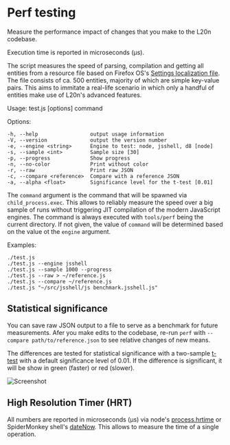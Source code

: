 Perf testing
============

Measure the performance impact of changes that you make to the L20n codebase.  

Execution time is reported in microseconds (μs).

The script measures the speed of parsing, compilation and getting all entities 
from a resource file based on Firefox OS's [Settings localization file][].  The 
file consists of ca. 500 entities, majority of which are simple key-value 
pairs.  This aims to immitate a real-life scenario in which only a handful of 
entities make use of L20n's advanced features.

[Settings localization file]: https://github.com/mozilla-b2g/gaia/blob/v1.0.1/apps/settings/locales/settings.en-US.properties

  Usage: test.js [options] command

  Options:

    -h, --help                 output usage information
    -V, --version              output the version number
    -e, --engine <string>      Engine to test: node, jsshell, d8 [node]
    -s, --sample <int>         Sample size [30]
    -p, --progress             Show progress
    -n, --no-color             Print without color
    -r, --raw                  Print raw JSON
    -c, --compare <reference>  Compare with a reference JSON
    -a, --alpha <float>        Significance level for the t-test [0.01]

The `command` argument is the command that will be spawned via 
`child_process.exec`.  This allows to reliably measure the speed over a big 
sample of runs without triggering JIT compilation of the modern JavaScript 
engines.  The command is always executed with `tools/perf` being the current 
directory.  If not given, the value of `command` will be determined based on 
the value ot the `engine` argument.


Examples:

    ./test.js
    ./test.js --engine jsshell
    ./test.js --sample 1000 --progress
    ./test.js --raw > ~/reference.js
    ./test.js --compare ~/reference.js
    ./test.js "~/src/jsshell/js benchmark.jsshell.js"


Statistical significance
------------------------

You can save raw JSON output to a file to serve as a benchmark for future 
measurements.  Afer you make edits to the codebase, re-run `perf` with 
`--compare path/to/reference.json` to see relative changes of new means.

The differences are tested for statistical significance with a two-sample 
[t-test][] with a default significance level of 0.01.  If the difference is 
significant, it will be show in green (faster) or red (slower).

![Screenshot](http://i.imgur.com/74aE9LR.png)

[t-test]: https://en.wikipedia.org/wiki/Student%27s_t-test


High Resolution Timer (HRT)
---------------------------

All numbers are reported in microseconds (μs) via node's 
[process.hrtime][] or SpiderMonkey shell's [dateNow][].  This allows to 
measure the time of a single operation.  

[process.hrtime]: http://nodejs.org/api/process.html#process_process_hrtime
[dateNow]: https://developer.mozilla.org/en-US/docs/SpiderMonkey/Hacking_Tips#Benchmarking_with_sub-milliseconds_%28JS_shell%29
